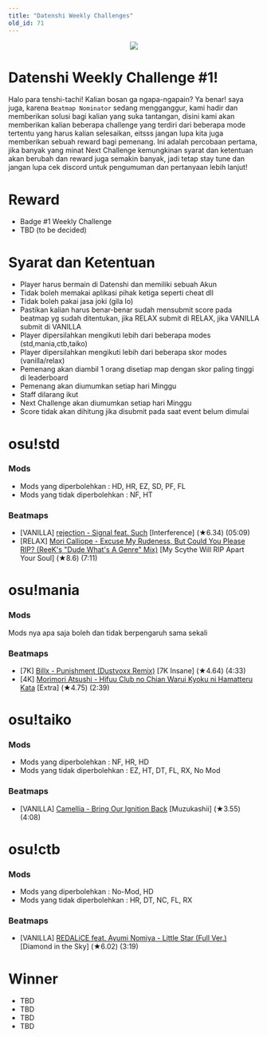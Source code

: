 ```yaml
---
title: "Datenshi Weekly Challenges"
old_id: 71
---
```


<div style="text-align:center"><img src="https://cdn.discordapp.com/attachments/699254810008092702/822803606331326464/1weekly.png" /></div>

# Datenshi Weekly Challenge #1!
Halo para tenshi-tachi! Kalian bosan ga ngapa-ngapain? Ya benar! saya juga, karena `Beatmap Nominator` sedang mengganggur, kami hadir dan memberikan solusi bagi kalian yang suka tantangan, disini kami akan memberikan kalian beberapa challenge yang terdiri dari beberapa mode tertentu yang harus kalian selesaikan, eitsss jangan lupa kita juga memberikan sebuah reward bagi pemenang. Ini adalah percobaan pertama, jika banyak yang minat Next Challenge kemungkinan syarat dan ketentuan akan berubah dan reward juga semakin banyak, jadi tetap stay tune dan jangan lupa cek discord untuk pengumuman dan pertanyaan lebih lanjut! 

# Reward
- Badge #1 Weekly Challenge
- TBD (to be decided)

# Syarat dan Ketentuan
- Player harus bermain di Datenshi dan memiliki sebuah Akun
- Tidak boleh memakai aplikasi pihak ketiga seperti cheat dll
- Tidak boleh pakai jasa joki (gila lo)
- Pastikan kalian harus benar-benar sudah mensubmit score pada beatmap yg sudah ditentukan, jika RELAX submit di RELAX, jika VANILLA submit di VANILLA
- Player dipersilahkan mengikuti lebih dari beberapa modes (std,mania,ctb,taiko)
- Player dipersilahkan mengikuti lebih dari beberapa skor modes (vanilla/relax)
- Pemenang akan diambil 1 orang disetiap map dengan skor paling tinggi di leaderboard
- Pemenang akan diumumkan setiap hari Minggu
- Staff dilarang ikut
- Next Challenge akan diumumkan setiap hari Minggu
- Score tidak akan dihitung jika disubmit pada saat event belum dimulai

# osu!std
### Mods
- Mods yang diperbolehkan : HD, HR, EZ, SD, PF, FL
- Mods yang tidak diperbolehkan : NF, HT
### Beatmaps
- [VANILLA] [rejection - Signal feat. Such](https://osu.ppy.sh/beatmapsets/1286349#osu/2670866) [Interference] (★6.34) (05:09)
- [RELAX] [Mori Calliope - Excuse My Rudeness, But Could You Please RIP? (ReeK's "Dude What's A Genre" Mix)](https://osu.ppy.sh/beatmapsets/1296788#osu/2696829) [My Scythe Will RIP Apart Your Soul] (★8.6) (7:11)

# osu!mania
### Mods
Mods nya apa saja boleh dan tidak berpengaruh sama sekali
### Beatmaps
- [7K] [Billx - Punishment (Dustvoxx Remix)](https://osu.ppy.sh/beatmapsets/1000065#mania/2702174) [7K Insane] (★4.64) (4:33)
- [4K] [Morimori Atsushi - Hifuu Club no Chian Warui Kyoku ni Hamatteru Kata](https://osu.ppy.sh/beatmapsets/627556#mania/1322407) [Extra] (★4.75) (2:39)

# osu!taiko
### Mods
- Mods yang diperbolehkan : NF, HR, HD
- Mods yang tidak diperbolehkan : EZ, HT, DT, FL, RX, No Mod
### Beatmaps
- [VANILLA] [Camellia - Bring Our Ignition Back](https://osu.ppy.sh/beatmapsets/1133558#taiko/2459407) [Muzukashii] (★3.55) (4:08)

# osu!ctb
### Mods
- Mods yang diperbolehkan : No-Mod, HD
- Mods yang tidak diperbolehkan : HR, DT, NC, FL, RX
### Beatmaps
- [VANILLA] [REDALiCE feat. Ayumi Nomiya - Little Star (Full Ver.)](https://osu.ppy.sh/beatmapsets/1196484#fruits/2492330) [Diamond in the Sky] (★6.02) (3:19)

# Winner
- TBD
- TBD
- TBD
- TBD
